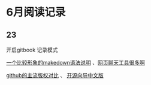 ﻿# 6月阅读记录

## 23

开启gitbook 记录模式

[一个比较形象的makedown语法说明](https://www.jianshu.com/p/191d1e21f7ed)
、[网页聊天工具很多啊](https://app.purechat.com/getting-started)

[github的主流版权对比](https://choosealicense.com/appendix/)
、
[开源向导中文版](https://opensource.guide/zh-hans/)